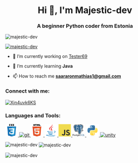 <h1 align="center">Hi 👋, I'm Majestic-dev</h1>
<h3 align="center">A beginner Python coder from Estonia</h3>

<p align="left"> <img src="https://komarev.com/ghpvc/?username=majestic-dev&label=Profile%20views&color=0e75b6&style=flat" alt="majestic-dev" /> </p>

<p align="left"> <a href="https://github.com/ryo-ma/github-profile-trophy"><img src="https://github-profile-trophy.vercel.app/?username=majestic-dev" alt="majestic-dev" /></a> </p>

- 🔭 I’m currently working on [Tester69](https://github.com/Majestic-dev/Tester69)

- 🌱 I’m currently learning **Java**

- 📫 How to reach me **saararonmathias1@gmail.com**

<h3 align="left">Connect with me:</h3>
<p align="left">
<a href="https://discord.gg/Xjn4uvk6KS" target="blank"><img align="center" src="https://raw.githubusercontent.com/rahuldkjain/github-profile-readme-generator/master/src/images/icons/Social/discord.svg" alt="Xjn4uvk6KS" height="30" width="40" /></a>
</p>

<h3 align="left">Languages and Tools:</h3>
<p align="left"> <a href="https://www.w3schools.com/css/" target="_blank" rel="noreferrer"> <img src="https://raw.githubusercontent.com/devicons/devicon/master/icons/css3/css3-original-wordmark.svg" alt="css3" width="40" height="40"/> </a> <a href="https://git-scm.com/" target="_blank" rel="noreferrer"> <img src="https://www.vectorlogo.zone/logos/git-scm/git-scm-icon.svg" alt="git" width="40" height="40"/> </a> <a href="https://www.w3.org/html/" target="_blank" rel="noreferrer"> <img src="https://raw.githubusercontent.com/devicons/devicon/master/icons/html5/html5-original-wordmark.svg" alt="html5" width="40" height="40"/> </a> <a href="https://www.java.com" target="_blank" rel="noreferrer"> <img src="https://raw.githubusercontent.com/devicons/devicon/master/icons/java/java-original.svg" alt="java" width="40" height="40"/> </a> <a href="https://developer.mozilla.org/en-US/docs/Web/JavaScript" target="_blank" rel="noreferrer"> <img src="https://raw.githubusercontent.com/devicons/devicon/master/icons/javascript/javascript-original.svg" alt="javascript" width="40" height="40"/> </a> <a href="https://www.postgresql.org" target="_blank" rel="noreferrer"> <img src="https://raw.githubusercontent.com/devicons/devicon/master/icons/postgresql/postgresql-original-wordmark.svg" alt="postgresql" width="40" height="40"/> </a> <a href="https://www.python.org" target="_blank" rel="noreferrer"> <img src="https://raw.githubusercontent.com/devicons/devicon/master/icons/python/python-original.svg" alt="python" width="40" height="40"/> </a> <a href="https://unity.com/" target="_blank" rel="noreferrer"> <img src="https://www.vectorlogo.zone/logos/unity3d/unity3d-icon.svg" alt="unity" width="40" height="40"/> </a> </p>

<p><img align="left" src="https://github-readme-stats.vercel.app/api/top-langs?username=majestic-dev&show_icons=true&theme=dark&bg_color=322f2f&hide_border=true&locale=en&layout=compact" alt="majestic-dev" /></p>

<p>&nbsp;<img align="center" src="https://github-readme-stats.vercel.app/api?username=majestic-dev&show_icons=true&theme=dark&title_color=ffffff&text_color=ffffff&bg_color=322f2f&hide_border=true&locale=en" alt="majestic-dev" /></p>

<p><img align="center" src="https://github-readme-streak-stats.herokuapp.com/?user=majestic-dev&" alt="majestic-dev" /></p>
